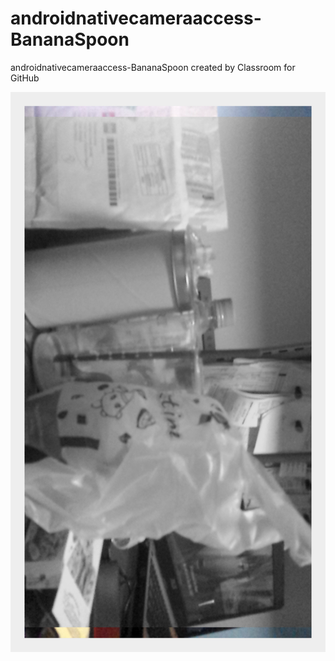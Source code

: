 # androidnativecameraaccess-BananaSpoon
androidnativecameraaccess-BananaSpoon created by Classroom for GitHub


![alt tag](https://github.com/DeLaSalleUniversity-Manila/androidnativecameraaccess-BananaSpoon/blob/master/device-2015-12-07-150223.png)
